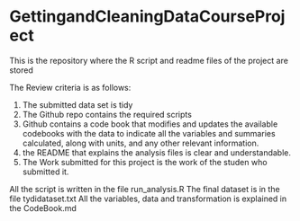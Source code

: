 # GettingandCleaningDataCourseProject
This is the repository where the R script and readme files of the project are stored

The Review criteria is as follows:
1. The submitted data set is tidy
2. The Github repo contains the required scripts
3. Github contains a code book that modifies and updates the available codebooks with the data to indicate all the variables and summaries calculated, along with units, and any other relevant information.
4. the README that explains the analysis files is clear and understandable.
5. The Work submitted for this project is the work of the studen who submitted it.

All the script is written in the file run_analysis.R
The final dataset is in the file tydidataset.txt 
All the variables, data and transformation is explained in the CodeBook.md

